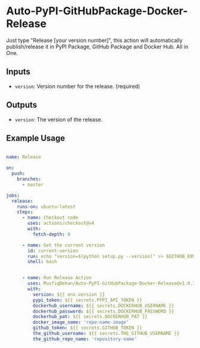 # Auto-PyPI-GitHubPackage-Docker-Release

Just type "Release [your version number]", this action will automatically publish/release it in PyPI Package, GitHub Package and Docker Hub. All in One.

## Inputs

- `version`: Version number for the release. (required)

## Outputs

- `version`: The version of the release.

## Example Usage

```yaml

name: Release

on:
  push:
    branches:
      - master

jobs:
  release:
    runs-on: ubuntu-latest
    steps:
      - name: Checkout code
        uses: actions/checkout@v4
        with:
          fetch-depth: 0

      - name: Get the current version
        id: current-version
        run: echo "version=$(python setup.py --version)" >> $GITHUB_ENV
        shell: bash


      - name: Run Release Action
        uses: MusfiqDehan/Auto-PyPI-GitHubPackage-Docker-Release@v1.0.7
        with:
          version: ${{ env.version }}
          pypi_token: ${{ secrets.PYPI_API_TOKEN }}
          dockerhub_username: ${{ secrets.DOCKERHUB_USERNAME }}
          dockerhub_password: ${{ secrets.DOCKERHUB_PASSWORD }}
          dockerhub_pat: ${{ secrets.DOCKERHUB_PAT }}
          docker_image_name: 'repo-name-image'
          github_token: ${{ secrets.GITHUB_TOKEN }}
          the_github_username: ${{ secrets.THE_GITHUB_USERNAME }}
          the_github_repo_name: 'repository-name'


```

